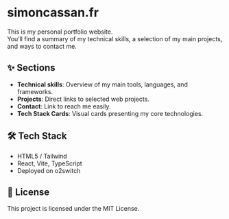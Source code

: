 # simoncassan.fr

This is my personal portfolio website.  
You’ll find a summary of my technical skills, a selection of my main projects, and ways to contact me.

## ✨ Sections

- **Technical skills**: Overview of my main tools, languages, and frameworks.
- **Projects**: Direct links to selected web projects.
- **Contact**: Link to reach me easily.
- **Tech Stack Cards**: Visual cards presenting my core technologies.

## 🛠️ Tech Stack

- HTML5 / Tailwind
- React, Vite, TypeScript
- Deployed on o2switch

## 📝 License
This project is licensed under the MIT License.